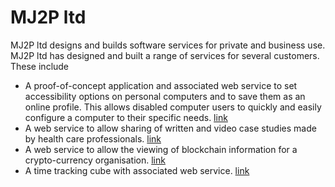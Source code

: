 # MJ2P ltd
MJ2P ltd designs and builds software services for private and business use. 
MJ2P ltd has designed and built a range of services for several customers. These include

* A proof-of-concept application and associated web service to set accessibility options on personal computers and to save them as an online profile. This allows disabled computer users to quickly and easily configure a computer to their specific needs. [link](https://map-portal.herokuapp.com/)
* A web service to allow sharing of written and video case studies made by health care professionals. [link](http://www.research-alfie.co.uk/)
* A web service to allow the viewing of blockchain information for a crypto-currency organisation. [link](https://explorer.nubits.com)
* A time tracking cube with associated web service. [link](https://t-hedron.com)
